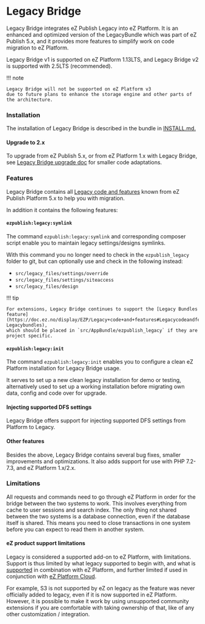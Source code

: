 # Legacy Bridge

Legacy Bridge integrates eZ Publish Legacy into eZ Platform.
It is an enhanced and optimized version of the LegacyBundle which was part of eZ Publish 5.x,
and it provides more features to simplify work on code migration to eZ Platform.

Legacy Bridge v1 is supported on eZ Platform 1.13LTS, and Legacy Bridge v2 is supported with 2.5LTS (recommended).

!!! note

    Legacy Bridge will not be supported on eZ Platform v3
    due to future plans to enhance the storage engine and other parts of the architecture.

### Installation

The installation of Legacy Bridge is described in the bundle in [INSTALL.md.](https://github.com/ezsystems/LegacyBridge/blob/master/INSTALL.md)

#### Upgrade to 2.x

To upgrade from eZ Publish 5.x, or from eZ Platform 1.x with Legacy Bridge, see [Legacy Bridge upgrade doc](https://github.com/ezsystems/LegacyBridge/blob/master/doc/upgrade/2.0.md#from-1x-to-20) for smaller code adaptations.

### Features

Legacy Bridge contains all [Legacy code and features](https://doc.ez.no/display/EZP/Legacy+code+and+features) known from eZ Publish Platform 5.x to help you with migration.

In addition it contains the following features:

#### `ezpublish:legacy:symlink`

The command `ezpublish:legacy:symlink` and corresponding composer script
enable you to maintain legacy settings/designs symlinks.

With this command you no longer need to check in the `ezpublish_legacy` folder to git, but can optionally use and check in the following instead:

- `src/legacy_files/settings/override`
- `src/legacy_files/settings/siteaccess`
- `src/legacy_files/design`

!!! tip

    For extensions, Legacy Bridge continues to support the [Legacy Bundles feature](https://doc.ez.no/display/EZP/Legacy+code+and+features#Legacycodeandfeatures-Legacybundles),
    which should be placed in `src/AppBundle/ezpublish_legacy` if they are project specific.

#### `ezpublish:legacy:init`

The command `ezpublish:legacy:init` enables you to configure a clean eZ Platform installation for Legacy Bridge usage.

It serves to set up a new clean legacy installation for demo or testing,
alternatively used to set up a working installation before migrating own data,
config and code over for upgrade.

#### Injecting supported DFS settings

Legacy Bridge offers support for injecting supported DFS settings from Platform to Legacy.

#### Other features

Besides the above, Legacy Bridge contains several bug fixes, smaller improvements and optimizations.
It also adds support for use with PHP 7.2-7.3, and eZ Platform 1.x/2.x.

### Limitations

All requests and commands need to go through eZ Platform in order for the bridge between the two systems to work.
This involves everything from cache to user sessions and search index.
The only thing not shared between the two systems is a database connection,
even if the database itself is shared. This means you need to close transactions
in one system before you can expect to read them in another system.

#### eZ product support limitations

Legacy is considered a supported add-on to eZ Platform, with limitations.
Support is thus limited by what legacy supported to begin with, and what is [supported](../getting_started/requirements.md) in combination with eZ Platform, and further
limited if used in conjunction with [eZ Platform Cloud](../getting_started/requirements.md#ez-platform-cloud-requirements-and-setup).

For example, S3 is not supported by eZ on legacy as the feature was never officially added to legacy,
even if it is now supported in eZ Platform.
However, it is possible to make it work by using unsupported community extensions
if you are comfortable with taking ownership of that, like of any other customization / integration.
